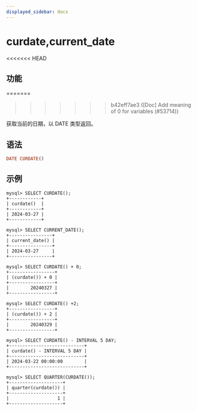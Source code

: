 ```yaml
---
displayed_sidebar: docs
---
```


# curdate,current_date

<<<<<<< HEAD
## 功能
=======

>>>>>>> b42eff7ae3 ([Doc] Add meaning of 0 for variables (#53714))

获取当前的日期，以 DATE 类型返回。

## 语法

```Haskell
DATE CURDATE()
```

## 示例

```Plain Text
mysql> SELECT CURDATE();
+------------+
| curdate()  |
+------------+
| 2024-03-27 |
+------------+

mysql> SELECT CURRENT_DATE();
+----------------+
| current_date() |
+----------------+
| 2024-03-27     |
+----------------+

mysql> SELECT CURDATE() + 0;
+-----------------+
| (curdate()) + 0 |
+-----------------+
|        20240327 |
+-----------------+

mysql> SELECT CURDATE() +2;
+-----------------+
| (curdate()) + 2 |
+-----------------+
|        20240329 |
+-----------------+

mysql> SELECT CURDATE() - INTERVAL 5 DAY;
+----------------------------+
| curdate() - INTERVAL 5 DAY |
+----------------------------+
| 2024-03-22 00:00:00        |
+----------------------------+

mysql> SELECT QUARTER(CURDATE());
+--------------------+
| quarter(curdate()) |
+--------------------+
|                  1 |
+--------------------+
```
